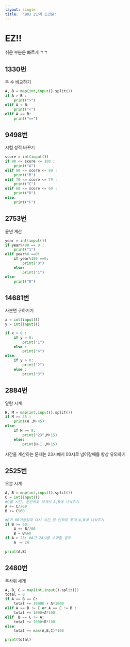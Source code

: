 ```yaml
---
layout: single
title:  "BOJ 2단계 조건문"
---
```

#  EZ!!

쉬운 부분은 빠르게 ㄱㄱ

## 1330번
두 수 비교하기
```python
A, B = map(int,input().split())
if A > B :
    print(">")
elif A < B:
    print("<")
elif A == B:
    print("==")
````  

## 9498번
시험 성적 바꾸기
```python
score = int(input())
if 90 <= score <= 100 :
    print("A")
elif 80 <= score <= 89 :
    print("B")
elif 70 <= score <= 79 :
    print("C")
elif 60 <= score <= 69 :
    print("D")
else:
    print("F")
````  

## 2753번
윤년 계산
```python
year = int(input())
if year%400 == 0 :
    print("1")
elif year%4 ==0:
    if year%100 ==0:
        print("0")
    else:
        print("1")
else:
    print("0")
````  

## 14681번
사분면 구하기기
```python
x = int(input())
y = int(input())

if x > 0 :
    if y > 0:
        print("1")
    else :
        print("4")
else:
    if y > 0:
        print("2")
    else :
        print("3")
````

## 2884번
알람 시계
```python
H, M = map(int,input().split())
if M >= 45 :
    print(H ,M-45)
else:
    if H == 0:
        print("23",M+15)
    else:
        print(H-1 ,M+15)
````
시간을 계산하는 문제는 23시에서 00시로 넘어갈때를 항상 유의하기  

## 2525번
오븐 시계
```python
A, B = map(int,input().split())
C = int(input())
#C를 시간, 분단위로 쪼개서 A,B에 나눠주기
A += C//60
B += C%60

#B가 60이상일때 다시 시간,분 단위로 쪼개 A,B에 나눠주기
if B >= 60:
    A += B//60
    B = B%60
if A > 23: #A가 24시를 초과할 경우
    A -= 24
    
print(A,B)
````

## 2480번
주사위 세개
```python
A, B, C = map(int,input().split())
total = 0
if A == B == C:
    total += 10000 + A*1000
elif A == B != C or A == C != B :
    total += 1000+A*100
elif  B == C != A:
    total += 1000+B*100
else:
    total += max(A,B,C)*100

print(total)
````
